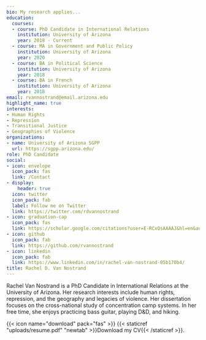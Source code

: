 ```yaml
---
bio: My research applies...
education:
  courses:
  - course: PhD Candidate in International Relations
    institution: University of Arizona
    year: 2018 - Current
  - course: MA in Government and Public Policy
    institution: University of Arizona
    year: 2020
  - course: BA in Political Science
    institution: University of Arizona
    year: 2018
  - course: BA in French
    institution: University of Arizona
    year: 2018
email: rvannostrand@email.arizona.edu
highlight_name: true
interests:
- Human Rights
- Repression
- Transitional Justice
- Geographies of Violence
organizations:
- name: University of Arizona SGPP
  url: https://sgpp.arizona.edu/
role: PhD Candidate
social:
- icon: envelope
  icon_pack: fas
  link: /Contact
- display:
    header: true
  icon: twitter
  icon_pack: fab
  label: Follow me on Twitter
  link: https://twitter.com/rdvannostrand
- icon: graduation-cap
  icon_pack: fas
  link: https://scholar.google.com/citations?user=E-RCxQsAAAAJ&hl=en&authuser=1
- icon: github
  icon_pack: fab
  link: https://github.com/rvannostrand
- icon: linkedin
  icon_pack: fab
  link: https://www.linkedin.com/in/rachel-van-nostrand-05b170b4/
title: Rachel D. Van Nostrand
---
```


Rachel Van Nostrand is a PhD Candidate in International Relations at the University of Arizona. Her research interests include human rights, repression, and the geography and legacies of violence. Her dissertation focuses on the cross-national study of concentration camp systems. In her free time, she enjoys practicing bass guitar, playing D&D, and hiking. 

{{< icon name="download" pack="fas" >}} {{< staticref "uploads/resume.pdf" "newtab" >}}Download my CV{{< /staticref >}}.
